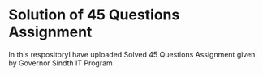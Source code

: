 
# Solution of 45 Questions Assignment 

In this respositoryI have uploaded Solved 45 Questions Assignment given by Governor Sindth IT Program



